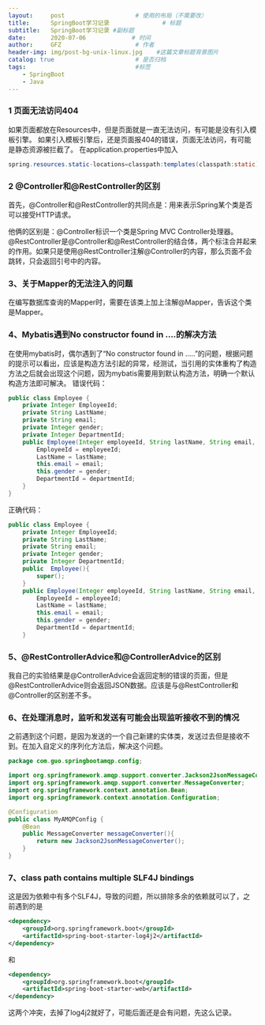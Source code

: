 ```yaml
---
layout:     post                    # 使用的布局（不需要改）
title:      SpringBoot学习记录               # 标题 
subtitle:   SpringBoot学习记录 #副标题
date:       2020-07-06             # 时间
author:     GFZ                     # 作者
header-img: img/post-bg-unix-linux.jpg    #这篇文章标题背景图片
catalog: true                       # 是否归档
tags:                               #标签
    - SpringBoot
    - Java
---
```


### 1 页面无法访问404

如果页面都放在Resources中，但是页面就是一直无法访问，有可能是没有引入模板引擎。
如果引入模板引擎后，还是页面报404的错误，页面无法访问，有可能是静态资源被拦截了。
在application.properties中加入
```java
spring.resources.static-locations=classpath:templates(classpath:static)
```

### 2 @Controller和@RestController的区别

首先，@Controller和@RestController的共同点是：用来表示Spring某个类是否可以接受HTTP请求。

他俩的区别是：@Controller标识一个类是Spring MVC Controller处理器。@RestController是@Controller和@RestController的结合体，两个标注合并起来的作用。如果只是使用@RestController注解@Controller的内容，那么页面不会跳转，只会返回引号中的内容。

### 3、关于Mapper的无法注入的问题

在编写数据库查询的Mapper时，需要在该类上加上注解@Mapper，告诉这个类是Mapper。
### 4、Mybatis遇到No constructor found in ....的解决方法
在使用mybatis时，偶尔遇到了“No constructor found in .....”的问题，根据问题的提示可以看出，应该是构造方法引起的异常，经测试，当引用的实体重构了构造方法之后就会出现这个问题，因为mybatis需要用到默认构造方法，明确一个默认构造方法即可解决。
错误代码：
```java
public class Employee {
    private Integer EmployeeId;
    private String LastName;
    private String email;
    private Integer gender;
    private Integer DepartmentId;
    public Employee(Integer employeeId, String lastName, String email, Integer gender, Integer departmentId) {
        EmployeeId = employeeId;
        LastName = lastName;
        this.email = email;
        this.gender = gender;
        DepartmentId = departmentId;
    }
}
```
正确代码：
```java
public class Employee {
    private Integer EmployeeId;
    private String LastName;
    private String email;
    private Integer gender;
    private Integer DepartmentId;
    public  Employee(){
        super();
    }
    public Employee(Integer employeeId, String lastName, String email, Integer gender, Integer departmentId) {
        EmployeeId = employeeId;
        LastName = lastName;
        this.email = email;
        this.gender = gender;
        DepartmentId = departmentId;
    }
```
### 5、@RestControllerAdvice和@ControllerAdvice的区别
我自己的实验结果是@ControllerAdvice会返回定制的错误的页面，但是@RestControllerAdvice则会返回JSON数据。应该是与@RestController和@Controller的区别差不多。
### 6、在处理消息时，监听和发送有可能会出现监听接收不到的情况
之前遇到这个问题，是因为发送的一个自己新建的实体类，发送过去但是接收不到。在加入自定义的序列化方法后，解决这个问题。
```java
package com.guo.springbootamqp.config;

import org.springframework.amqp.support.converter.Jackson2JsonMessageConverter;
import org.springframework.amqp.support.converter.MessageConverter;
import org.springframework.context.annotation.Bean;
import org.springframework.context.annotation.Configuration;

@Configuration
public class MyAMQPConfig {
    @Bean
    public MessageConverter messageConverter(){
        return new Jackson2JsonMessageConverter();
    }
}
```
### 7、class path contains multiple SLF4J bindings
这是因为依赖中有多个SLF4J，导致的问题，所以排除多余的依赖就可以了，之前遇到的是
```xml
<dependency>
    <groupId>org.springframework.boot</groupId>
    <artifactId>spring-boot-starter-log4j2</artifactId>
</dependency>
```
和
```xml
<dependency>
    <groupId>org.springframework.boot</groupId>
    <artifactId>spring-boot-starter-web</artifactId>
</dependency>
```

这两个冲突，去掉了log4j2就好了，可能后面还是会有问题，先这么记录。
